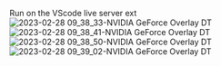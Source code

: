 Run on the VScode live server ext
![2023-02-28 09_38_33-NVIDIA GeForce Overlay DT](https://user-images.githubusercontent.com/76654674/221774398-a1d89452-705a-415e-83de-fd734e8157d1.png)
![2023-02-28 09_38_41-NVIDIA GeForce Overlay DT](https://user-images.githubusercontent.com/76654674/221774405-71edaa36-6a47-4bf0-a416-208a7c8f07a0.png)
![2023-02-28 09_38_50-NVIDIA GeForce Overlay DT](https://user-images.githubusercontent.com/76654674/221774408-ec4a68cc-9d7b-4ac1-ac70-d3fd8df6b70e.png)
![2023-02-28 09_39_02-NVIDIA GeForce Overlay DT](https://user-images.githubusercontent.com/76654674/221774411-1cf50e68-ce5a-47bb-939f-aa76731e99bf.png)
